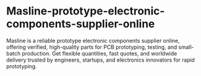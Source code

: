 # Masline-prototype-electronic-components-supplier-online
Masline is a reliable prototype electronic components supplier online, offering verified, high-quality parts for PCB prototyping, testing, and small-batch production. Get flexible quantities, fast quotes, and worldwide delivery trusted by engineers, startups, and electronics innovators for rapid prototyping.
